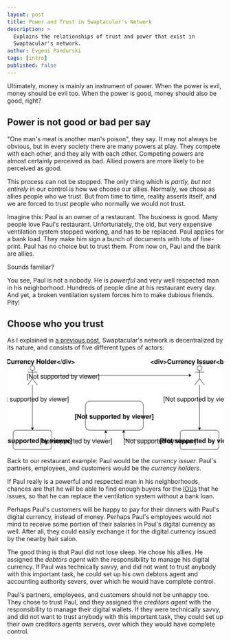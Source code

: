```yaml
---
layout: post
title: Power and Trust in Swaptacular's Network
description: >
  Explains the relationships of trust and power that exist in
  Swaptacular's network.
author: Evgeni Pandurski
tags: [intro]
published: false
---
```


<div class="lead">
  Ultimately, money is mainly an instrument of power. When the power
  is evil, money should be evil too. When the power is good, money
  should also be good, right?
</div>

## Power is not good or bad per say

"One man's meat is another man's poison", they say. It may not always
be obvious, but in every society there are many powers at play. They
compete with each other, and they ally with each other. Competing
powers are almost certainly perceived as bad. Allied powers are more
likely to be perceived as good.

<!--more-->

This process can not be stopped. The only thing which is *partly, but
not entirely* in our control is how we choose our allies. Normally, we
chose as allies people who we trust. But from time to time, reality
asserts itself, and we are forced to trust people who normally we
would not trust.

Imagine this: Paul is an owner of a restaurant. The business is good.
Many people love Paul's restaurant. Unfortunately, the old, but very
expensive ventilation system stopped working, and has to be
replaced. Paul applies for a bank load. They make him sign a bunch of
documents with lots of fine-print. Paul has no choice but to trust
them. From now on, Paul and the bank are allies.

Sounds familiar?

You see, Paul is not a nobody. He is *powerful* and very well
respected man in his neighborhood. Hundreds of people dine at his
restaurant every day. And yet, a broken ventilation system forces him
to make dubious friends. Pity!

## Choose who you trust

As I explained in [a previous
post](/2022/06/29/introducing-swaptacular/), Swaptacular's network is
decentralized by its nature, and consists of five different types of
actors:

<div class="message">
  <img src="/images/trust-relations.svg" alt="Trust Relations in Swaptacular">
</div>

Back to our restaurant example: Paul would be the *currency
issuer*. Paul's partners, employees, and customers would be the
*currency holders*.

If Paul really is a powerful and respected man in his neighborhoods,
chances are that he will be able to find enough buyers for the
[IOUs](https://en.wikipedia.org/wiki/IOU) that he issues, so that he
can replace the ventilation system without a bank loan.

Perhaps Paul's customers will be happy to pay for their dinners with
Paul's digital currency, instead of money. Perhaps Paul's employees
would not mind to receive some portion of their salaries in Paul's
digital currency as well. After all, they could easily exchange it for
the digital currency issued by the nearby hair salon.

The good thing is that Paul did not lose sleep. He chose his
allies. He assigned the *debtors agent* with the responsibility to
manage his digital currency. If Paul was technically savvy, and did
not want to trust anybody with this important task, he could set up
his own debtors agent and accounting authority severs, over which he
would have complete control.

Paul's partners, employees, and customers should not be unhappy
too. They chose to trust Paul, and they assigned the *creditors agent*
with the responsibility to manage their digital wallets. If they were
technically savvy, and did not want to trust anybody with this
important task, they could set up their own creditors agents servers,
over which they would have complete control.
